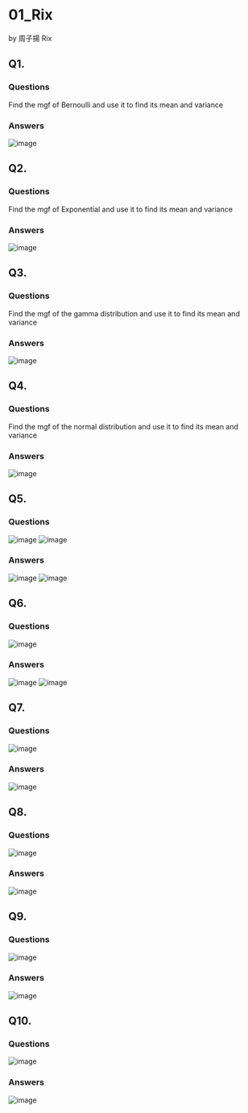 # 01_Rix

by 周子揚 Rix

## Q1. 

### Questions 

Find the mgf of Bernoulli and use it to find its mean and variance

### Answers

![image](https://github.com/user-attachments/assets/0bce5a1e-965d-4f80-a748-8b437e3da635)


## Q2. 

### Questions 

Find the mgf of Exponential and use it to find its mean and variance

### Answers

![image](https://github.com/user-attachments/assets/5ebc382d-6b72-450b-8d1d-ca460ac77876)


## Q3. 

### Questions 

Find the mgf of the gamma distribution and use it to find its mean and variance

### Answers

![image](https://github.com/user-attachments/assets/c63486ac-23ce-4606-9054-963c5923e784)


## Q4. 

### Questions 

Find the mgf of the normal distribution and use it to find its mean and variance

### Answers

![image](https://github.com/user-attachments/assets/7cc89286-5608-43e1-9bf8-829923c96417)

## Q5. 

### Questions 

![image](https://github.com/user-attachments/assets/0d7342cf-76e7-4daa-8f78-af1a3c3c37be)
![image](https://github.com/user-attachments/assets/effca6c3-4e31-4dde-8b07-4f6abe48aeaf)


### Answers

![image](https://github.com/user-attachments/assets/476f0e91-416a-48dd-b58d-fb091a1a67a5)
![image](https://github.com/user-attachments/assets/05d144dc-d66c-4d96-9a02-6e97c0a5e91f)


## Q6. 

### Questions 

![image](https://github.com/user-attachments/assets/90631673-3ae2-4c39-bc14-fedfe353ca6e)

### Answers

![image](https://github.com/user-attachments/assets/0fc4a77a-c3a9-40e9-835d-a3aa15bdfe43)
![image](https://github.com/user-attachments/assets/4546a0f5-3b78-40dc-871c-281b64f2e9a0)


## Q7. 

### Questions 

![image](https://github.com/user-attachments/assets/43fdb573-32d3-46e0-ab1a-881cb55fa8ea)


### Answers

![image](https://github.com/user-attachments/assets/367d5ad1-47f5-4c1f-bc8f-79f640b4ffa2)


## Q8. 

### Questions 

![image](https://github.com/user-attachments/assets/3bc42dd8-835a-462e-bf3c-56c622b07eee)


### Answers

![image](https://github.com/user-attachments/assets/22b6f385-c8c7-4064-ba50-9d8d0ff5b186)


## Q9. 

### Questions 

![image](https://github.com/user-attachments/assets/e2267398-c578-482e-921f-c7945f4c8e4a)


### Answers

![image](https://github.com/user-attachments/assets/d7eb5a02-476b-4915-be80-2ffccdc63adf)


## Q10. 

### Questions 

![image](https://github.com/user-attachments/assets/64fa8109-96c0-46c2-ba7a-b3d0730260fa)


### Answers

![image](https://github.com/user-attachments/assets/9d546420-76f9-411f-9d68-8c8430a5437e)
